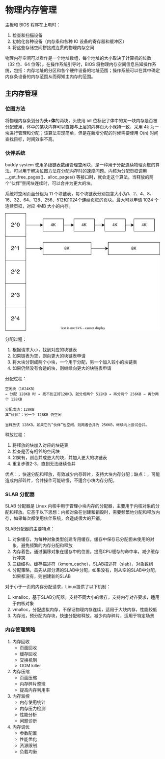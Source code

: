 # 物理内存管理
主板和 BIOS 程序在上电时：
1. 检查和扫描设备
2. 初始化各种设备（内存条和各种 IO 设备的寄存器和缓冲区）
3. 将这些存储空间拼接成连贯的物理内存空间

物理内存空间可以看作是一个地址数组，每个地址的大小取决于计算机的位数（32 位、64 位等）。在操作系统引导时，BIOS 将物理内存空间信息告知操作系统，包括：内存地址的分区和各个硬件设备的地址范围；操作系统可以在其中确定内存条设备的内存范围从而得知主内存的范围。

## 主内存管理

### 位图方法
将物理内存条划分为**头+体**的两块，头使用 bit 位标记了体中的某一块内存是否被分配使用，体中的某块内存可以直接与上层的内存页大小保持一致，采用 4k 为一块进行管理和分配；该算法实现简单，但是在新增分配的时候需要使用 O(n) 时间查找目标，时间效率不高。

### 伙伴系统
buddy system 使用多级链表数组管理空闲块，是一种用于分配连续物理页框的算法。可以用于解决位图方法在分配内存时的速度问题。内核为分配页框调用 __get_free_pages()、alloc_pages() 等接口时，就会走这个算法。当释放的两个“伙伴”空闲块连续时，可以合并为更大的块。

系统将空闲页面分组为 11 个块链表，每个块链表分别包含大小为1、2、4、8、16、32、64、128、256、512和1024个连续页框的页块。最大可以申请 1024 个连续页框，对应 4MB 大小的内存。

![](./buddy.dio.svg)

分配过程：
1. 根据请求大小，找到对应的块链表
2. 如果链表为空，则向更大的块链表申请
3. 将大块分割成两个小块，一个用于分配，另一个加入较小的块链表
4. 如果仍然没有合适的块，则继续向更大的块链表申请

分配过程：
```
空闲块（1024KB）  
→ 分配 128KB 时 → 找不到正好128KB，就分成两个 512KB → 再分两个 256KB → 再分两个 128KB

分配成功：128KB
其“伙伴”：另一个 128KB 仍空闲

当释放该 128KB，如果它的“伙伴”也空闲，则两者合并为 256KB，继续向上尝试合并。
```

释放过程：
1. 将释放的块加入对应的块链表
2. 检查是否有相邻的空闲块
3. 如果有，则合并成更大的块，并加入更大的块链表
4. 重复步骤2-3，直到无法继续合并

优点：，快速分配和释放，有效减少内存碎片，支持大块内存分配；缺点：，可能造成内部碎片，合并操作可能较慢，不适合小块内存分配。

### SLAB 分配器
SLAB 分配器是 Linux 内核中用于管理小块内存的分配器，主要用于内核对象的分配和释放。它基于以下思想：内核对象在创建和销毁时，需要频繁地分配和释放内存，如果每次都使用伙伴系统，会造成很大的开销。

SLAB分配器的主要特点：
1. 对象缓存，为每种对象类型创建专用缓存，缓存中保存已分配但未使用的对象，避免频繁的内存分配和释放
2. 内存着色，通过偏移对象在缓存中的位置，提高CPU缓存的命中率，减少缓存行冲突
3. 三级结构，缓存描述符（kmem_cache），SLAB描述符（slab），对象数组
4. 分配策略，首先从部分满的SLAB中分配，如果没有，则从空的SLAB中分配，如果都没有，则创建新的SLAB

对于小于一页的内存分配请求，Linux提供了以下机制：

1. kmalloc，基于SLAB分配器，支持不同大小的缓存，支持内存对齐要求，适用于内核对象
2. vmalloc，分配虚拟内存，不保证物理内存连续，适用于大块内存，性能较低
3. 内存池，预分配内存块，快速分配和释放，减少内存碎片，适用于特定场景

### 内存管理策略
1. 内存回收
   - 页面回收
   - 缓存回收
   - 交换机制
   - OOM killer
2. 内存压缩
   - 页面压缩
   - 内存碎片整理
   - 提高内存利用率
3. 内存监控
   - 内存使用统计
   - 内存压力检测
   - 性能分析
   - 问题诊断
4. 内存调优
   - 参数配置
   - 性能优化
   - 资源限制
   - 负载均衡